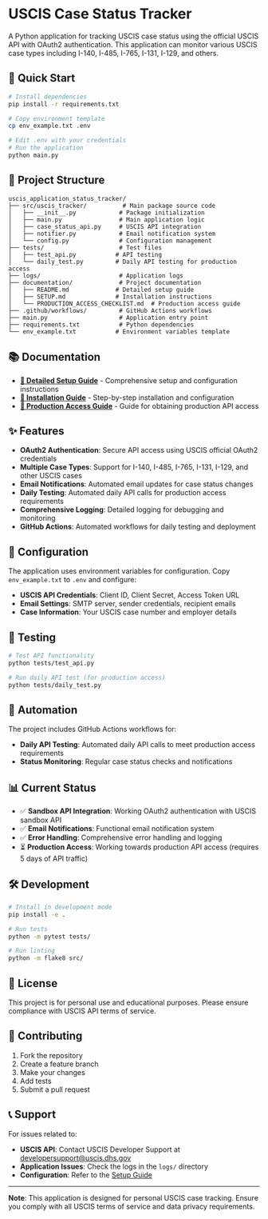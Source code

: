 # USCIS Case Status Tracker

A Python application for tracking USCIS case status using the official USCIS API with OAuth2 authentication. This application can monitor various USCIS case types including I-140, I-485, I-765, I-131, I-129, and others.

## 🚀 Quick Start

```bash
# Install dependencies
pip install -r requirements.txt

# Copy environment template
cp env_example.txt .env

# Edit .env with your credentials
# Run the application
python main.py
```

## 📁 Project Structure

```
uscis_application_status_tracker/
├── src/uscis_tracker/          # Main package source code
│   ├── __init__.py            # Package initialization
│   ├── main.py                # Main application logic
│   ├── case_status_api.py     # USCIS API integration
│   ├── notifier.py            # Email notification system
│   └── config.py              # Configuration management
├── tests/                     # Test files
│   ├── test_api.py           # API testing
│   └── daily_test.py         # Daily API testing for production access
├── logs/                      # Application logs
├── documentation/             # Project documentation
│   ├── README.md             # Detailed setup guide
│   ├── SETUP.md              # Installation instructions
│   └── PRODUCTION_ACCESS_CHECKLIST.md  # Production access guide
├── .github/workflows/         # GitHub Actions workflows
├── main.py                    # Application entry point
├── requirements.txt           # Python dependencies
└── env_example.txt           # Environment variables template
```

## 📚 Documentation

- **[📖 Detailed Setup Guide](documentation/README.md)** - Comprehensive setup and configuration instructions
- **[🔧 Installation Guide](documentation/SETUP.md)** - Step-by-step installation and configuration
- **[🚀 Production Access Guide](documentation/PRODUCTION_ACCESS_CHECKLIST.md)** - Guide for obtaining production API access

## ✨ Features

- **OAuth2 Authentication**: Secure API access using USCIS official OAuth2 credentials
- **Multiple Case Types**: Support for I-140, I-485, I-765, I-131, I-129, and other USCIS cases
- **Email Notifications**: Automated email updates for case status changes
- **Daily Testing**: Automated daily API calls for production access requirements
- **Comprehensive Logging**: Detailed logging for debugging and monitoring
- **GitHub Actions**: Automated workflows for daily testing and deployment

## 🔧 Configuration

The application uses environment variables for configuration. Copy `env_example.txt` to `.env` and configure:

- **USCIS API Credentials**: Client ID, Client Secret, Access Token URL
- **Email Settings**: SMTP server, sender credentials, recipient emails
- **Case Information**: Your USCIS case number and employer details

## 🧪 Testing

```bash
# Test API functionality
python tests/test_api.py

# Run daily API test (for production access)
python tests/daily_test.py
```

## 🤖 Automation

The project includes GitHub Actions workflows for:
- **Daily API Testing**: Automated daily API calls to meet production access requirements
- **Status Monitoring**: Regular case status checks and notifications

## 📊 Current Status

- ✅ **Sandbox API Integration**: Working OAuth2 authentication with USCIS sandbox API
- ✅ **Email Notifications**: Functional email notification system
- ✅ **Error Handling**: Comprehensive error handling and logging
- ⏳ **Production Access**: Working towards production API access (requires 5 days of API traffic)

## 🛠️ Development

```bash
# Install in development mode
pip install -e .

# Run tests
python -m pytest tests/

# Run linting
python -m flake8 src/
```

## 📄 License

This project is for personal use and educational purposes. Please ensure compliance with USCIS API terms of service.

## 🤝 Contributing

1. Fork the repository
2. Create a feature branch
3. Make your changes
4. Add tests
5. Submit a pull request

## 📞 Support

For issues related to:
- **USCIS API**: Contact USCIS Developer Support at developersupport@uscis.dhs.gov
- **Application Issues**: Check the logs in the `logs/` directory
- **Configuration**: Refer to the [Setup Guide](documentation/SETUP.md)

---

**Note**: This application is designed for personal USCIS case tracking. Ensure you comply with all USCIS terms of service and data privacy requirements. 